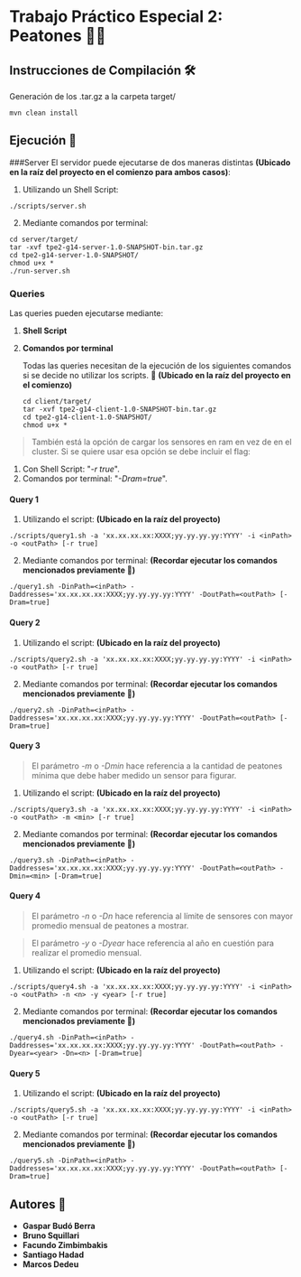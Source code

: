 # Trabajo Práctico Especial 2: Peatones 🚶‍♂️


## Instrucciones de Compilación 🛠️
Generación de los .tar.gz a la carpeta target/
```
mvn clean install
```

## Ejecución 🚀
###Server
El servidor puede ejecutarse de dos maneras distintas
**(Ubicado en la raíz del proyecto en el comienzo para ambos casos)**:
1. Utilizando un Shell Script:
```
./scripts/server.sh
```
2. Mediante comandos por terminal:


```
cd server/target/
tar -xvf tpe2-g14-server-1.0-SNAPSHOT-bin.tar.gz
cd tpe2-g14-server-1.0-SNAPSHOT/
chmod u+x *
./run-server.sh
```
### Queries
Las queries pueden ejecutarse mediante:
1. **Shell Script** 
2. **Comandos por terminal**

    Todas las queries necesitan de la ejecución de los siguientes comandos si se decide no utilizar los scripts. 👀
**(Ubicado en la raíz del proyecto en el comienzo)**
    ```
    cd client/target/
    tar -xvf tpe2-g14-client-1.0-SNAPSHOT-bin.tar.gz
    cd tpe2-g14-client-1.0-SNAPSHOT/
    chmod u+x *
    ```

> También está la opción de cargar los sensores en ram en vez de en el cluster. Si se quiere usar esa opción se debe incluir el flag: 
1. Con Shell Script: "*-r true*".
2. Comandos por terminal: "*-Dram=true*".

#### Query 1
1. Utilizando el script: **(Ubicado en la raíz del proyecto)**
```
./scripts/query1.sh -a 'xx.xx.xx.xx:XXXX;yy.yy.yy.yy:YYYY' -i <inPath> -o <outPath> [-r true]
```
2. Mediante comandos por terminal: **(Recordar ejecutar los comandos mencionados previamente 👀)**
```
./query1.sh -DinPath=<inPath> -Daddresses='xx.xx.xx.xx:XXXX;yy.yy.yy.yy:YYYY' -DoutPath=<outPath> [-Dram=true]
```
#### Query 2
1. Utilizando el script: **(Ubicado en la raíz del proyecto)**
```
./scripts/query2.sh -a 'xx.xx.xx.xx:XXXX;yy.yy.yy.yy:YYYY' -i <inPath> -o <outPath> [-r true]
```
2. Mediante comandos por terminal: **(Recordar ejecutar los comandos mencionados previamente 👀)**
```
./query2.sh -DinPath=<inPath> -Daddresses='xx.xx.xx.xx:XXXX;yy.yy.yy.yy:YYYY' -DoutPath=<outPath> [-Dram=true]
```
#### Query 3
> El parámetro *-m* o *-Dmin* hace referencia a la cantidad de peatones mínima que debe haber medido un sensor para figurar.
1. Utilizando el script: **(Ubicado en la raíz del proyecto)**
```
./scripts/query3.sh -a 'xx.xx.xx.xx:XXXX;yy.yy.yy.yy:YYYY' -i <inPath> -o <outPath> -m <min> [-r true]
```
2. Mediante comandos por terminal: **(Recordar ejecutar los comandos mencionados previamente 👀)**
```
./query3.sh -DinPath=<inPath> -Daddresses='xx.xx.xx.xx:XXXX;yy.yy.yy.yy:YYYY' -DoutPath=<outPath> -Dmin=<min> [-Dram=true]
```
#### Query 4
> El parámetro *-n* o *-Dn* hace referencia al límite de sensores con mayor promedio mensual de peatones a mostrar.

> El parámetro *-y* o *-Dyear* hace referencia al año en cuestión para realizar el promedio mensual.
1. Utilizando el script: **(Ubicado en la raíz del proyecto)**
```
./scripts/query4.sh -a 'xx.xx.xx.xx:XXXX;yy.yy.yy.yy:YYYY' -i <inPath> -o <outPath> -n <n> -y <year> [-r true]
```
2. Mediante comandos por terminal: **(Recordar ejecutar los comandos mencionados previamente 👀)**
```
./query4.sh -DinPath=<inPath> -Daddresses='xx.xx.xx.xx:XXXX;yy.yy.yy.yy:YYYY' -DoutPath=<outPath> -Dyear=<year> -Dn=<n> [-Dram=true]
```
#### Query 5
1. Utilizando el script: **(Ubicado en la raíz del proyecto)**
```
./scripts/query5.sh -a 'xx.xx.xx.xx:XXXX;yy.yy.yy.yy:YYYY' -i <inPath> -o <outPath> [-r true]
```
2. Mediante comandos por terminal: **(Recordar ejecutar los comandos mencionados previamente 👀)**
```
./query5.sh -DinPath=<inPath> -Daddresses='xx.xx.xx.xx:XXXX;yy.yy.yy.yy:YYYY' -DoutPath=<outPath> [-Dram=true]
```


## Autores 💭
* **Gaspar Budó Berra**
* **Bruno Squillari**
* **Facundo Zimbimbakis**
* **Santiago Hadad**
* **Marcos Dedeu**